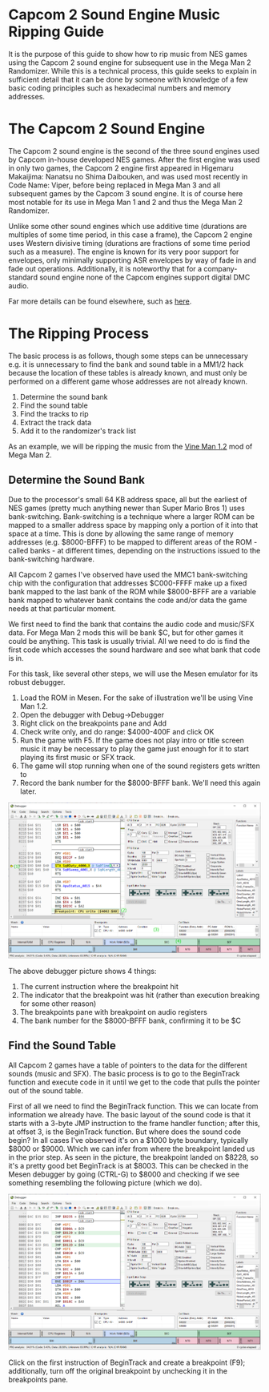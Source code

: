 # Capcom 2 Sound Engine Music Ripping Guide
It is the purpose of this guide to show how to rip music from NES games using the Capcom 2 sound engine for subsequent use in the Mega Man 2 Randomizer. While this is a technical process, this guide seeks to explain in sufficient detail that it can be done by someone with knowledge of a few basic coding principles such as hexadecimal numbers and memory addresses.

# The Capcom 2 Sound Engine
The Capcom 2 sound engine is the second of the three sound engines used by Capcom in-house developed NES games. After the first engine was used in only two games, the Capcom 2 engine first appeared in Higemaru Makaijima: Nanatsu no Shima Daibouken, and was used most recently in Code Name: Viper, before being replaced in Mega Man 3 and all subsequent games by the Capcom 3 sound engine. It is of course here most notable for its use in Mega Man 1 and 2 and thus the Mega Man 2 Randomizer.

Unlike some other sound engines which use additive time (durations are multiples of some time period, in this case a frame), the Capcom 2 engine uses Western divisive timing (durations are fractions of some time period such as a measure). The engine is known for its very poor support for envelopes, only minimally supporting ASR envelopes by way of fade in and fade out operations. Additionally, it is noteworthy that for a company-standard sound engine none of the Capcom engines support digital DMC audio.

Far more details can be found elsewhere, such as [here](https://www.romhacking.net/documents/785/).

# The Ripping Process
The basic process is as follows, though some steps can be unnecessary e.g. it is unnecessary to find the bank and sound table in a MM1/2 hack because the location of these tables is already known, and must only be performed on a different game whose addresses are not already known.

1. Determine the sound bank
2. Find the sound table
3. Find the tracks to rip
4. Extract the track data
5. Add it to the randomizer's track list

As an example, we will be ripping the music from the [Vine Man 1.2](https://www.romhacking.net/hacks/4101/) mod of Mega Man 2.

## Determine the Sound Bank
Due to the processor's small 64 KB address space, all but the earliest of NES games (pretty much anything newer than Super Mario Bros 1) uses bank-switching. Bank-switching is a technique where a larger ROM can be mapped to a smaller address space by mapping only a portion of it into that space at a time. This is done by allowing the same range of memory addresses (e.g. $8000-BFFF) to be mapped to different areas of the ROM - called banks - at different times, depending on the instructions issued to the bank-switching hardware. 

All Capcom 2 games I've observed have used the MMC1 bank-switching chip with the configuration that addresses $C000-FFFF make up a fixed bank mapped to the last bank of the ROM while $8000-BFFF are a variable bank mapped to whatever bank contains the code and/or data the game needs at that particular moment. 

We first need to find the bank that contains the audio code and music/SFX data. For Mega Man 2 mods this will be bank $C, but for other games it could be anything. This task is usually trivial. All we need to do is find the first code which accesses the sound hardware and see what bank that code is in.

For this task, like several other steps, we will use the Mesen emulator for its robust debugger.

1. Load the ROM in Mesen. For the sake of illustration we'll be using Vine Man 1.2.
2. Open the debugger with Debug->Debugger
3. Right click on the breakpoints pane and Add
4. Check write only, and do range: $4000-400F and click OK
5. Run the game with F5. If the game does not play intro or title screen music it may be necessary to play the game just enough for it to start playing its first music or SFX track.
6. The game will stop running when one of the sound registers gets written to
7. Record the bank number for the $8000-BFFF bank. We'll need this again later.

![The Debugger](Step1.png "The Debugger")

The above debugger picture shows 4 things:
1. The current instruction where the breakpoint hit
2. The indicator that the breakpoint was hit (rather than execution breaking for some other reason)
3. The breakpoints pane with breakpoint on audio registers
4. The bank number for the $8000-BFFF bank, confirming it to be $C

## Find the Sound Table
All Capcom 2 games have a table of pointers to the data for the different sounds (music and SFX). The basic process is to go to the BeginTrack function and execute code in it until we get to the code that pulls the pointer out of the sound table.

First of all we need to find the BeginTrack function. This we can locate from information we already have. The basic layout of the sound code is that it starts with a 3-byte JMP instruction to the frame handler function; after this, at offset 3, is the BeginTrack function. But where does the sound code begin? In all cases I've observed it's on a $1000 byte boundary, typically $8000 or $9000. Which we can infer from where the breakpoint landed us in the prior step. As seen in the picture, the breakpoint landed on $8228, so it's a pretty good bet BeginTrack is at $8003. This can be checked in the Mesen debugger by going (CTRL-G) to $8000 and checking if we see something resembling the following picture (which we do).

![The Start of the Sound Code](Step2-1.png "The Start of the Sound Code")

Click on the first instruction of BeginTrack and create a breakpoint (F9); additionally, turn off the original breakpoint by unchecking it in the breakpoints pane.